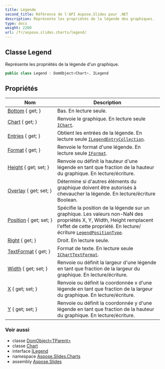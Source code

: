 ```yaml
---
title: Légende
second_title: Référence de l'API Aspose.Slides pour .NET
description: Représente les propriétés de la légende des graphiques.
type: docs
weight: 2200
url: /fr/aspose.slides.charts/legend/
---
```


## Classe Legend

Représente les propriétés de la légende d'un graphique.

```csharp
public class Legend : DomObject<Chart>, ILegend
```

## Propriétés

| Nom | Description |
| --- | --- |
| [Bottom](../../aspose.slides.charts/legend/bottom) { get; } | Bas. En lecture seule. |
| [Chart](../../aspose.slides.charts/legend/chart) { get; } | Renvoie le graphique. En lecture seule [`IChart`](../ichart). |
| [Entries](../../aspose.slides.charts/legend/entries) { get; } | Obtient les entrées de la légende. En lecture seule [`ILegendEntryCollection`](../ilegendentrycollection). |
| [Format](../../aspose.slides.charts/legend/format) { get; } | Renvoie le format d'une légende. En lecture seule [`IFormat`](../iformat). |
| [Height](../../aspose.slides.charts/legend/height) { get; set; } | Renvoie ou définit la hauteur d'une légende en tant que fraction de la hauteur du graphique. En lecture/écriture. |
| [Overlay](../../aspose.slides.charts/legend/overlay) { get; set; } | Détermine si d'autres éléments du graphique doivent être autorisés à chevaucher la légende. En lecture/écriture Boolean. |
| [Position](../../aspose.slides.charts/legend/position) { get; set; } | Spécifie la position de la légende sur un graphique. Les valeurs non-NaN des propriétés X, Y, Width, Height remplacent l'effet de cette propriété. En lecture/écriture [`LegendPositionType`](../legendpositiontype). |
| [Right](../../aspose.slides.charts/legend/right) { get; } | Droit. En lecture seule. |
| [TextFormat](../../aspose.slides.charts/legend/textformat) { get; } | Format de texte. En lecture seule [`IChartTextFormat`](../icharttextformat). |
| [Width](../../aspose.slides.charts/legend/width) { get; set; } | Renvoie ou définit la largeur d'une légende en tant que fraction de la largeur du graphique. En lecture/écriture. |
| [X](../../aspose.slides.charts/legend/x) { get; set; } | Renvoie ou définit la coordonnée x d'une légende en tant que fraction de la largeur du graphique. En lecture/écriture. |
| [Y](../../aspose.slides.charts/legend/y) { get; set; } | Renvoie ou définit la coordonnée y d'une légende en tant que fraction de la hauteur du graphique. En lecture/écriture. |

### Voir aussi

* classe [DomObject&lt;TParent&gt;](../../aspose.slides/domobject-1)
* classe [Chart](../chart)
* interface [ILegend](../ilegend)
* namespace [Aspose.Slides.Charts](../../aspose.slides.charts)
* assembly [Aspose.Slides](../../)

<!-- NE PAS ÉDITEZ : généré par xmldocmd pour Aspose.Slides.dll -->